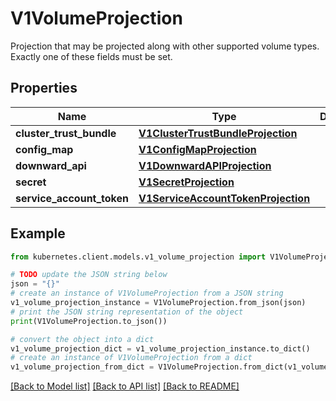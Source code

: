 # V1VolumeProjection

Projection that may be projected along with other supported volume types. Exactly one of these fields must be set.

## Properties

Name | Type | Description | Notes
------------ | ------------- | ------------- | -------------
**cluster_trust_bundle** | [**V1ClusterTrustBundleProjection**](V1ClusterTrustBundleProjection.md) |  | [optional] 
**config_map** | [**V1ConfigMapProjection**](V1ConfigMapProjection.md) |  | [optional] 
**downward_api** | [**V1DownwardAPIProjection**](V1DownwardAPIProjection.md) |  | [optional] 
**secret** | [**V1SecretProjection**](V1SecretProjection.md) |  | [optional] 
**service_account_token** | [**V1ServiceAccountTokenProjection**](V1ServiceAccountTokenProjection.md) |  | [optional] 

## Example

```python
from kubernetes.client.models.v1_volume_projection import V1VolumeProjection

# TODO update the JSON string below
json = "{}"
# create an instance of V1VolumeProjection from a JSON string
v1_volume_projection_instance = V1VolumeProjection.from_json(json)
# print the JSON string representation of the object
print(V1VolumeProjection.to_json())

# convert the object into a dict
v1_volume_projection_dict = v1_volume_projection_instance.to_dict()
# create an instance of V1VolumeProjection from a dict
v1_volume_projection_from_dict = V1VolumeProjection.from_dict(v1_volume_projection_dict)
```
[[Back to Model list]](../README.md#documentation-for-models) [[Back to API list]](../README.md#documentation-for-api-endpoints) [[Back to README]](../README.md)


